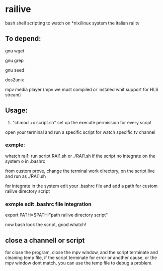 # railive
bash shell scripting to watch on *nix/linux  system the italian rai tv 

##  To depend:

gnu wget

gnu grep

gnu seed

dos2unix

mpv media player (mpv we must compiled or instaled whit support for HLS stream)

## Usage:
1) "chmod +x script.sh"  set up the execute permission for every script

open your terminal and run a  specific script for watch specific tv channel

### exmple:
whatch rai1: run script RAI1.sh or ./RAI1.sh if the script no integrate on the system o in .bashrc

from custom prove, change the terminal work directory, on the script live and run as ./RAI1.sh

for integrate  in the system edit your .bashrc file and add a path for  custom  railive directory script

### exmple edit .bashrc  file integration 

export PATH=$PATH:"path railive directory script"


now bash look the script, good whatch!

## close a channell or script

for close the program, close  the mpv window, and the script terminate and cleaning temp file, if the script  terminate for error or another cause, or the mpv window dont match, you can use the temp file to debug a problem.
